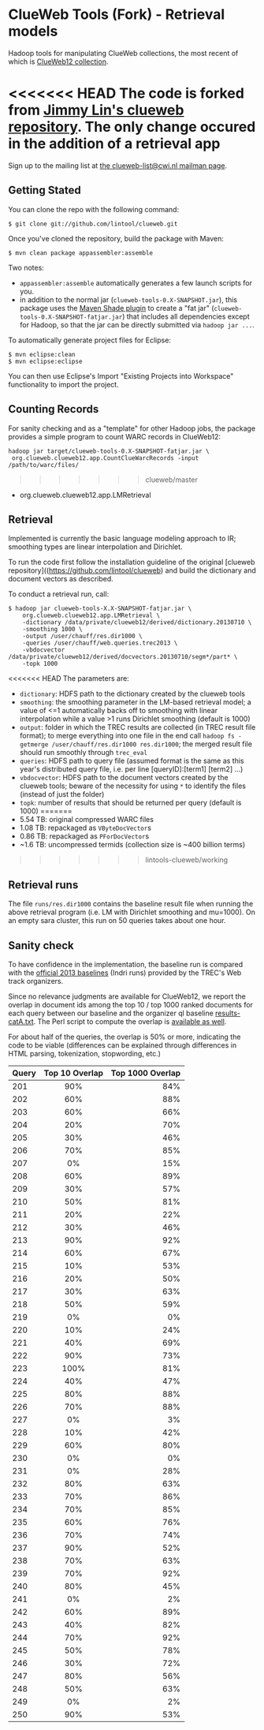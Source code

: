 ClueWeb Tools (Fork) - Retrieval models
=======================================

Hadoop tools for manipulating ClueWeb collections, the most recent of which is [ClueWeb12 collection](http://lemurproject.org/clueweb12/).

<<<<<<< HEAD
The code is forked from [Jimmy Lin's clueweb repository](https://github.com/lintool/clueweb). The only change occured in the addition of a retrieval app
=======
Sign up to the mailing list at [the clueweb-list@cwi.nl mailman page](https://lists.cwi.nl/mailman/listinfo/clueweb-list).

Getting Stated
--------------

You can clone the repo with the following command:

```
$ git clone git://github.com/lintool/clueweb.git
``` 

Once you've cloned the repository, build the package with Maven:

```
$ mvn clean package appassembler:assemble
```

Two notes:

+ `appassembler:assemble` automatically generates a few launch scripts for you.
+ in addition to the normal jar (`clueweb-tools-0.X-SNAPSHOT.jar`), this package uses the [Maven Shade plugin](http://maven.apache.org/plugins/maven-shade-plugin/) to create a "fat jar" (`clueweb-tools-0.X-SNAPSHOT-fatjar.jar`) that includes all dependencies except for Hadoop, so that the jar can be directly submitted via `hadoop jar ...`.

To automatically generate project files for Eclipse:

```
$ mvn eclipse:clean
$ mvn eclipse:eclipse
```

You can then use Eclipse's Import "Existing Projects into Workspace" functionality to import the project.

Counting Records
----------------

For sanity checking and as a "template" for other Hadoop jobs, the package provides a simple program to count WARC records in ClueWeb12:

```
hadoop jar target/clueweb-tools-0.X-SNAPSHOT-fatjar.jar \
 org.clueweb.clueweb12.app.CountClueWarcRecords -input /path/to/warc/files/
```
>>>>>>> clueweb/master

+ org.clueweb.clueweb12.app.LMRetrieval


Retrieval
---------

Implemented is currently the basic language modeling approach to IR; smoothing types are linear interpolation and Dirichlet.

To run the code first follow the installation guideline of the original [clueweb repository]((https://github.com/lintool/clueweb) and build the dictionary and document vectors as described.

To conduct a retrieval run, call:

```
$ hadoop jar clueweb-tools-X.X-SNAPSHOT-fatjar.jar \
	org.clueweb.clueweb12.app.LMRetrieval \
	-dictionary /data/private/clueweb12/derived/dictionary.20130710 \
	-smoothing 1000 \
	-output /user/chauff/res.dir1000 \
	-queries /user/chauff/web.queries.trec2013 \
	-vbdocvector /data/private/clueweb12/derived/docvectors.20130710/segm*/part* \
	-topk 1000
``` 

<<<<<<< HEAD
The parameters are:
+ `dictionary`: HDFS path to the dictionary created by the clueweb tools
+ `smoothing`: the smoothing parameter in the LM-based retrieval model; a value of <=1 automatically backs off to smoothing with linear interpolation while a value >1 runs Dirichlet smoothing (default is 1000)
+ `output`: folder in which the TREC results are collected (in TREC result file format); to merge everything into one file in the end call `hadoop fs -getmerge /user/chauff/res.dir1000 res.dir1000`; the merged result file should run smoothly through `trec_eval`
+ `queries`: HDFS path to query file (assumed format is the same as this year's distributed query file, i.e. per line [queryID]:[term1] [term2] ...)
+ `vbdocvector`: HDFS path to the document vectors created by the clueweb tools; beware of the necessity for using `*` to identify the files (instead of just the folder)
+ `topk`: number of results that should be returned per query (default is 1000)
=======
+ 5.54 TB: original compressed WARC files
+ 1.08 TB: repackaged as `VByteDocVector`s
+ 0.86 TB: repackaged as `PForDocVector`s
+ ~1.6 TB: uncompressed termids (collection size is ~400 billion terms)
>>>>>>> lintools-clueweb/working


Retrieval runs
--------------
The file `runs/res.dir1000` contains the baseline result file when running the above retrieval program (i.e. LM with Dirichlet smoothing and mu=1000).
On an empty sara cluster, this run on 50 queries takes about one hour.


Sanity check
------------
To have confidence in the implementation, the baseline run is compared with the [official 2013 baselines](https://github.com/trec-web/trec-web-2013/tree/master/data/runs/baselines/2013/ql) (Indri runs) provided by the TREC's Web track organizers.

Since no relevance judgments are available for ClueWeb12, we report the overlap in document ids among the top 10 / top 1000 ranked documents for each query between our baseline and the organizer ql baseline [results-catA.txt](https://github.com/trec-web/trec-web-2013/blob/master/data/runs/baselines/2013/ql/results-cata.txt). The Perl script to compute the overlap is [available as well](https://github.com/chauff/clueweb/blob/master/scripts/computeOverlap.pl). 

For about half of the queries, the overlap is 50% or more, indicating the code to be viable (differences can be explained through differences in HTML parsing, tokenization, stopwording, etc.)

| Query        | Top 10 Overlap | Top 1000 Overlap  |
| ------------ |:-------------:| ------------------:|
| 201 | 90% | 84%   |
| 202 | 60% | 88%   |
| 203 | 60% | 66%   |
| 204 | 20% | 70%   |
| 205 | 30% | 46%   |
| 206 | 70% | 85%   |
| 207 | 0% |  15%  | 
| 208 | 60% | 89%   |
| 209 | 30% | 57%   |
| 210 | 50% | 81%   |
| 211 | 20% | 22%   |
| 212 | 30% | 46%   |
| 213 | 90% | 92%   |
| 214 | 60% | 67%   |
| 215 | 10% | 53%   |
| 216 | 20% | 50%   |
| 217 | 30% | 63%   |
| 218 | 50% | 59%   |
| 219 | 0% |  0%  |
| 220 | 10% | 24%   |
| 221 | 40% | 69%   |
| 222 | 90% | 73%   |
| 223 | 100% |81%    |
| 224 | 40% | 47%   |
| 225 | 80% | 88%   |
| 226 | 70% | 88%   |
| 227 | 0% |  3%  |
| 228 | 10% | 42%   |
| 229 | 60% | 80%   |
| 230 | 0% |  0%  |
| 231 | 0% |  28%  |
| 232 | 80% | 63%   |
| 233 | 70% | 86%   |
| 234 | 70% | 85%   |
| 235 | 60% | 76%   |
| 236 | 70% | 74%   |
| 237 | 90% | 52%   |
| 238 | 70% | 63%   |
| 239 | 70% | 92%   |
| 240 | 80% | 45%   |
| 241 | 0% |  2%  |
| 242 | 60% | 89%   |
| 243 | 40% | 82%   |
| 244 | 70% | 92%   |
| 245 | 50% | 78%   |
| 246 | 30% | 72%   |
| 247 | 80% | 56%   |
| 248 | 50% | 63%   |
| 249 | 0% |  2%  |
| 250 | 90% | 53%   |
